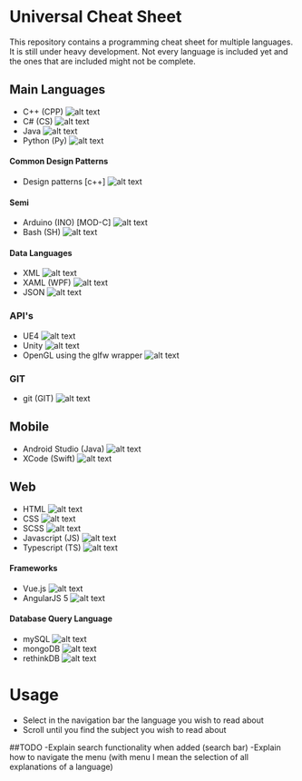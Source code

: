 # Universal Cheat Sheet
This repository contains a programming cheat sheet for multiple languages. It is still under heavy development. Not every language is included yet and the ones that are included might not be complete.

## Main Languages
- C++ (CPP) ![alt text](https://mattwill.be/projects/UniversalCheatSheet/success.png "Solid content available")
- C# (CS) ![alt text](https://mattwill.be/projects/UniversalCheatSheet/pending.png "Working on this")
- Java ![alt text](https://mattwill.be/projects/UniversalCheatSheet/pending.png "Working on this")
- Python (Py) ![alt text](https://mattwill.be/projects/UniversalCheatSheet/success.png "Solid content available")

#### Common Design Patterns
- Design patterns [c++] ![alt text](https://mattwill.be/projects/UniversalCheatSheet/success.png "Solid content available")

#### Semi
- Arduino (INO) [MOD-C] ![alt text](https://mattwill.be/projects/UniversalCheatSheet/success.png "Solid content available")
- Bash (SH) ![alt text](https://mattwill.be/projects/UniversalCheatSheet/success.png "Solid content available")

#### Data Languages
- XML ![alt text](https://mattwill.be/projects/UniversalCheatSheet/error.png "Not included yet")
- XAML (WPF) ![alt text](https://mattwill.be/projects/UniversalCheatSheet/error.png "Not included yet")
- JSON ![alt text](https://mattwill.be/projects/UniversalCheatSheet/error.png "Not included yet")

### API's
- UE4 ![alt text](https://mattwill.be/projects/UniversalCheatSheet/pending.png "Working on this")
- Unity ![alt text](https://mattwill.be/projects/UniversalCheatSheet/error.png "Not included yet")
- OpenGL using the glfw wrapper ![alt text](https://mattwill.be/projects/UniversalCheatSheet/error.png "Not included yet")

### GIT
- git (GIT) ![alt text](https://mattwill.be/projects/UniversalCheatSheet/pending.png "Working on this")

## Mobile
- Android Studio (Java) ![alt text](https://mattwill.be/projects/UniversalCheatSheet/error.png "Not included yet")
- XCode (Swift) ![alt text](https://mattwill.be/projects/UniversalCheatSheet/error.png "Not included yet")

## Web
- HTML ![alt text](https://mattwill.be/projects/UniversalCheatSheet/success.png "Solid content available")
- CSS ![alt text](https://mattwill.be/projects/UniversalCheatSheet/warning.png "Depricated, use SCSS instead")
- SCSS ![alt text](https://mattwill.be/projects/UniversalCheatSheet/success.png "Solid content available")
- Javascript (JS) ![alt text](https://mattwill.be/projects/UniversalCheatSheet/success.png "Solid content available")
- Typescript (TS) ![alt text](https://mattwill.be/projects/UniversalCheatSheet/pending.png "Working on this")

#### Frameworks
- Vue.js ![alt text](https://mattwill.be/projects/UniversalCheatSheet/error.png "Not included yet")
- AngularJS 5 ![alt text](https://mattwill.be/projects/UniversalCheatSheet/error.png "Not included yet")

#### Database Query Language
- mySQL ![alt text](https://mattwill.be/projects/UniversalCheatSheet/error.png "Not included yet")
- mongoDB ![alt text](https://mattwill.be/projects/UniversalCheatSheet/error.png "Not included yet")
- rethinkDB ![alt text](https://mattwill.be/projects/UniversalCheatSheet/error.png "Not included yet")

# Usage
- Select in the navigation bar the language you wish to read about
- Scroll until you find the subject you wish to read about

##TODO
-Explain search functionality when added (search bar)
-Explain how to navigate the menu (with menu I mean the selection of all explanations of a language)

